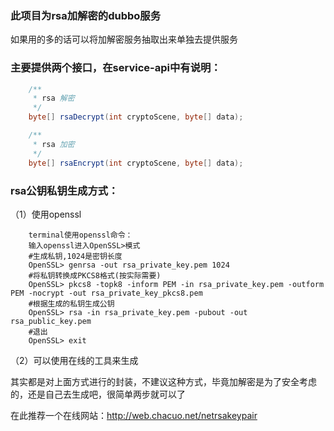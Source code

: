 ### 此项目为rsa加解密的dubbo服务

如果用的多的话可以将加解密服务抽取出来单独去提供服务

### 主要提供两个接口，在service-api中有说明：

```java
    /**
     * rsa 解密
     */
    byte[] rsaDecrypt(int cryptoScene, byte[] data);

    /**
     * rsa 加密
     */
    byte[] rsaEncrypt(int cryptoScene, byte[] data);
```

### rsa公钥私钥生成方式：

（1）使用openssl
```
    terminal使用openssl命令：
    输入openssl进入OpenSSL>模式
    #生成私钥,1024是密钥长度
    OpenSSL> genrsa -out rsa_private_key.pem 1024     
    #将私钥转换成PKCS8格式(按实际需要)
    OpenSSL> pkcs8 -topk8 -inform PEM -in rsa_private_key.pem -outform PEM -nocrypt -out rsa_private_key_pkcs8.pem 
    #根据生成的私钥生成公钥
    OpenSSL> rsa -in rsa_private_key.pem -pubout -out rsa_public_key.pem
    #退出
    OpenSSL> exit 
```

（2）可以使用在线的工具来生成

其实都是对上面方式进行的封装，不建议这种方式，毕竟加解密是为了安全考虑的，还是自己去生成吧，很简单两步就可以了
    
在此推荐一个在线网站：http://web.chacuo.net/netrsakeypair